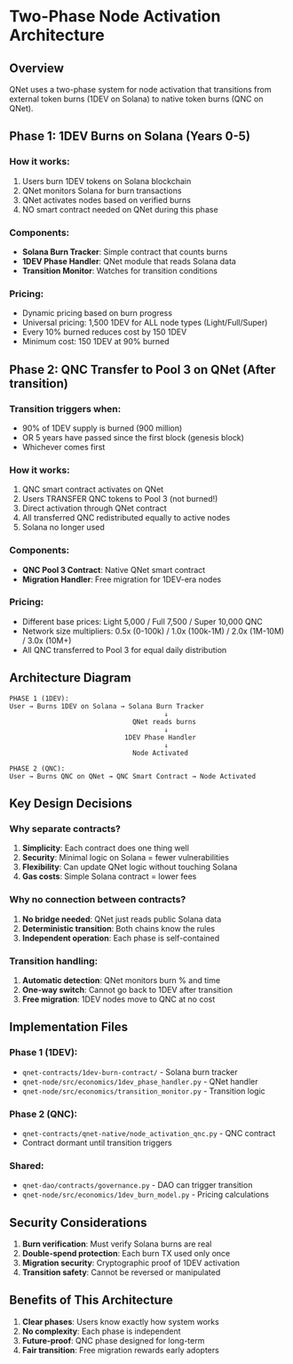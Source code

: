 # Two-Phase Node Activation Architecture

## Overview

QNet uses a two-phase system for node activation that transitions from external token burns (1DEV on Solana) to native token burns (QNC on QNet).

## Phase 1: 1DEV Burns on Solana (Years 0-5)

### How it works:
1. Users burn 1DEV tokens on Solana blockchain
2. QNet monitors Solana for burn transactions
3. QNet activates nodes based on verified burns
4. NO smart contract needed on QNet during this phase

### Components:
- **Solana Burn Tracker**: Simple contract that counts burns
- **1DEV Phase Handler**: QNet module that reads Solana data
- **Transition Monitor**: Watches for transition conditions

### Pricing:
- Dynamic pricing based on burn progress  
- Universal pricing: 1,500 1DEV for ALL node types (Light/Full/Super)
- Every 10% burned reduces cost by 150 1DEV
- Minimum cost: 150 1DEV at 90% burned

## Phase 2: QNC Transfer to Pool 3 on QNet (After transition)

### Transition triggers when:
- 90% of 1DEV supply is burned (900 million)
- OR 5 years have passed since the first block (genesis block)
- Whichever comes first

### How it works:
1. QNC smart contract activates on QNet
2. Users TRANSFER QNC tokens to Pool 3 (not burned!)
3. Direct activation through QNet contract
4. All transferred QNC redistributed equally to active nodes
5. Solana no longer used

### Components:
- **QNC Pool 3 Contract**: Native QNet smart contract
- **Migration Handler**: Free migration for 1DEV-era nodes

### Pricing:
- Different base prices: Light 5,000 / Full 7,500 / Super 10,000 QNC
- Network size multipliers: 0.5x (0-100k) / 1.0x (100k-1M) / 2.0x (1M-10M) / 3.0x (10M+)
- All QNC transferred to Pool 3 for equal daily distribution

## Architecture Diagram

```
PHASE 1 (1DEV):
User → Burns 1DEV on Solana → Solana Burn Tracker
                                       ↓
                               QNet reads burns
                                       ↓
                             1DEV Phase Handler
                                       ↓
                               Node Activated

PHASE 2 (QNC):
User → Burns QNC on QNet → QNC Smart Contract → Node Activated
```

## Key Design Decisions

### Why separate contracts?
1. **Simplicity**: Each contract does one thing well
2. **Security**: Minimal logic on Solana = fewer vulnerabilities
3. **Flexibility**: Can update QNet logic without touching Solana
4. **Gas costs**: Simple Solana contract = lower fees

### Why no connection between contracts?
1. **No bridge needed**: QNet just reads public Solana data
2. **Deterministic transition**: Both chains know the rules
3. **Independent operation**: Each phase is self-contained

### Transition handling:
1. **Automatic detection**: QNet monitors burn % and time
2. **One-way switch**: Cannot go back to 1DEV after transition
3. **Free migration**: 1DEV nodes move to QNC at no cost

## Implementation Files

### Phase 1 (1DEV):
- `qnet-contracts/1dev-burn-contract/` - Solana burn tracker
- `qnet-node/src/economics/1dev_phase_handler.py` - QNet handler
- `qnet-node/src/economics/transition_monitor.py` - Transition logic

### Phase 2 (QNC):
- `qnet-contracts/qnet-native/node_activation_qnc.py` - QNC contract
- Contract dormant until transition triggers

### Shared:
- `qnet-dao/contracts/governance.py` - DAO can trigger transition
- `qnet-node/src/economics/1dev_burn_model.py` - Pricing calculations

## Security Considerations

1. **Burn verification**: Must verify Solana burns are real
2. **Double-spend protection**: Each burn TX used only once
3. **Migration security**: Cryptographic proof of 1DEV activation
4. **Transition safety**: Cannot be reversed or manipulated

## Benefits of This Architecture

1. **Clear phases**: Users know exactly how system works
2. **No complexity**: Each phase is independent
3. **Future-proof**: QNC phase designed for long-term
4. **Fair transition**: Free migration rewards early adopters 